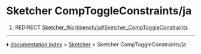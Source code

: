 # Sketcher CompToggleConstraints/ja
1.  REDIRECT [Sketcher_Workbench/ja#Sketcher_CompToggleConstraints](Sketcher_Workbench/ja#Sketcher_CompToggleConstraints.md)



---
⏵ [documentation index](../README.md) > [Sketcher](Sketcher_Workbench.md) > Sketcher CompToggleConstraints/ja
